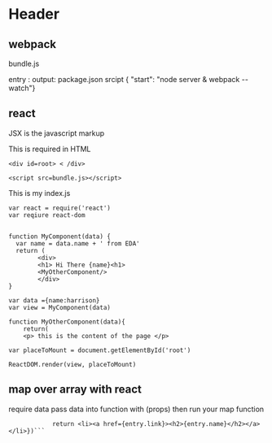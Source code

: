 <!-- TITLE: React Notes -->
<!-- SUBTITLE: A quick summary of React Notes -->

# Header

## webpack
bundle.js

entry :
output:
package.json
srcipt { "start": "node server & webpack --watch"}

## react
JSX is the javascript markup 

This is required in HTML
```text
<div id=root> < /div>

<script src=bundle.js></script>
```

This is my index.js
```text
var react = require('react') 
var reqiure react-dom


function MyComponent(data) {
  var name = data.name + ' from EDA'
  return (
        <div>
        <h1> Hi There {name}<h1>
        <MyOtherComponent/>
        </div>
}

var data ={name:harrison}
var view = MyComponent(data)

function MyOtherComponent(data){
	return(
	<p> this is the content of the page </p>

var placeToMount = document.getElementById('root')

ReactDOM.render(view, placeToMount)
```


## map over array with react
require data 
pass data into function with (props)
then run your map function

```    {props.recentEntries.map (function (entry) {
            return <li><a href={entry.link}><h2>{entry.name}</h2></a></li>})```